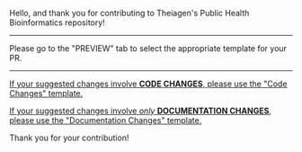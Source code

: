 Hello, and thank you for contributing to Theiagen's Public Health Bioinformatics repository! 

---

Please go to the "PREVIEW" tab to select the appropriate template for your PR.

---

[If your suggested changes involve **CODE CHANGES**, please use the "Code Changes" template.](?expand=1&template=code.md)

[If your suggested changes involve _only_ **DOCUMENTATION CHANGES**, please use the "Documentation Changes" template.](?expand=1&template=docs.md)

Thank you for your contribution!
